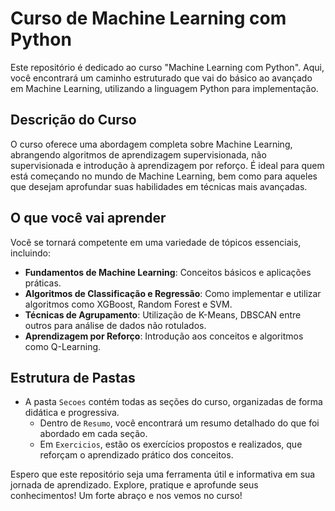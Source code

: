 # Curso de Machine Learning com Python

Este repositório é dedicado ao curso "Machine Learning com Python". Aqui, você encontrará um caminho estruturado que vai do básico ao avançado em Machine Learning, utilizando a linguagem Python para implementação.

## Descrição do Curso

O curso oferece uma abordagem completa sobre Machine Learning, abrangendo algoritmos de aprendizagem supervisionada, não supervisionada e introdução à aprendizagem por reforço. É ideal para quem está começando no mundo de Machine Learning, bem como para aqueles que desejam aprofundar suas habilidades em técnicas mais avançadas.

## O que você vai aprender

Você se tornará competente em uma variedade de tópicos essenciais, incluindo:

- **Fundamentos de Machine Learning**: Conceitos básicos e aplicações práticas.
- **Algoritmos de Classificação e Regressão**: Como implementar e utilizar algoritmos como XGBoost, Random Forest e SVM.
- **Técnicas de Agrupamento**: Utilização de K-Means, DBSCAN entre outros para análise de dados não rotulados.
- **Aprendizagem por Reforço**: Introdução aos conceitos e algoritmos como Q-Learning.

## Estrutura de Pastas

- A pasta `Secoes` contém todas as seções do curso, organizadas de forma didática e progressiva.
  - Dentro de `Resumo`, você encontrará um resumo detalhado do que foi abordado em cada seção.
  - Em `Exercicios`, estão os exercícios propostos e realizados, que reforçam o aprendizado prático dos conceitos.

Espero que este repositório seja uma ferramenta útil e informativa em sua jornada de aprendizado. Explore, pratique e aprofunde seus conhecimentos! Um forte abraço e nos vemos no curso!
